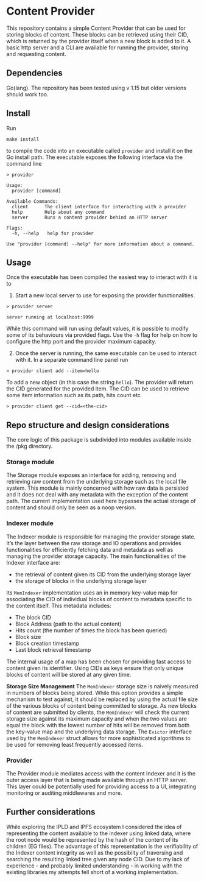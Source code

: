 # Content Provider
This repository contains a simple Content Provider that can be used for storing blocks of content. These blocks can be retrieved using their CID, which is returned by the provider itself when a new block is added to it.
A basic http server and a CLI are available for running the provider, storing and requesting content.

## Dependencies
Go(lang).
The repository has been tested using v 1.15 but older versions should work too.

## Install
Run
```
make install
```
to compile the code into an executable called `provider` and install it on the Go install path.
The executable exposes the following interface via the command line
```
> provider

Usage:
  provider [command]

Available Commands:
  client      The client interface for interacting with a provider
  help        Help about any command
  server      Runs a content provider behind an HTTP server

Flags:
  -h, --help   help for provider

Use "provider [command] --help" for more information about a command.
```
## Usage
Once the executable has been compiled the easiest way to interact with it is to
1. Start a new local server to use for exposing the provider functionalities.

```
> provider server

server running at localhost:9999
```
While this command will run using default values, it is possible to modify some of its behaviours via
provided flags. Use the `-h` flag for help on how to configure the http port and the provider maximum capacity.

2. Once the server is running, the same executable can be used to interact with it.
In a separate command line panel run
```
> provider client add --item=hello
```
To add a new object (in this case the string `hello`). The provider will return the CID generated for the provided item.
The CID can be used to retrieve some item information such as its path, hits count etc
```
> provider client get --cid=<the-cid>
```

## Repo structure and design considerations
The core logic of this package is subdivided into modules available inside the /pkg directory.

### Storage module
The Storage module exposes an interface for adding, removing and retrieving raw content from the underlying storage such as the local file system. This module is mainly concerned with how raw data is persisted and it does not deal with any metadata with the exception of the content path. The current implementation used here bypasses the actual storage of content and should only be seen as a noop version.

### Indexer module
The Indexer module is responsible for managing the provider storage state. It’s the layer between the raw storage and IO operations and provides functionalities for efficiently fetching data and metadata as well as managing the provider storage capacity.
The main functionalities of the Indexer interface are:
- the retrieval of content given its CID from the underlying storage layer
- the storage of blocks in the underlying storage layer

Its `MemIndexer` implementation uses an in memory key-value map for associating the CID of individual blocks of content to metadata specific to the content itself.
This metadata includes:
- The block CID
- Block Address (path to the actual content)
- Hits count (the number of times the block has been queried)
- Block size
- Block creation timestamp
- Last block retrieval timestamp

The internal usage of a map has been chosen for providing fast access to content given its identifier. Using CIDs as keys ensure that only unique blocks of content will be stored at any given time.

**Storage Size Management**
The `MemIndexer` storage size is naively measured in numbers of blocks being stored. While this option provides a simple mechanism to test against, it should be replaced by using the actual file size of the various blocks of content being committed to storage.
As new blocks of content are submitted by clients, the `MemIndexer` will check the current storage size against its maximum capacity and when the two values are equal the block with the lowest number of hits will be removed from both the key-value map and the underlying data storage.
The `Evictor` interface used by the `MemIndexer` struct allows for more sophisticated algorithms to be used for removing least frequently accessed items.

### Provider
The Provider module mediates access with the content Indexer and it is the outer access layer that is being made available through an HTTP server. This layer could be potentially used for providing access to a UI, integrating monitoring or auditing middlewares and more.

## Further considerations
While exploring the IPLD and IPFS ecosystem I considered the idea of representing the content available to the indexer using linked data, where the root node would be represented by the hash of the content of its children (EG files).
The advantage of this representation is the verifiability of the Indexer content integrity as well as the possibilty of traversing and searching the resulting linked tree given any node CID.
Due to my lack of experience - and probably limited understanding - in working with the existing libraries my attempts fell short of a working implementation.
